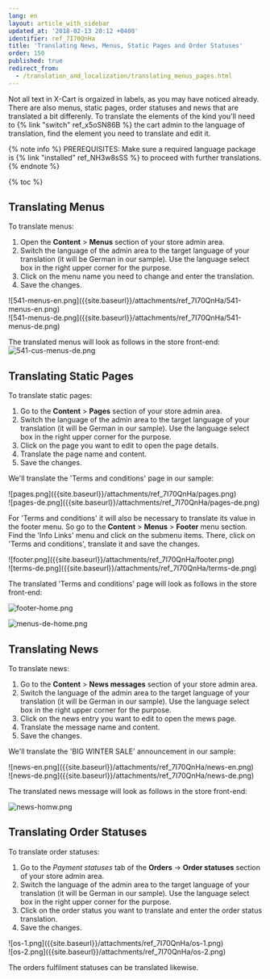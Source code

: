 ```yaml
---
lang: en
layout: article_with_sidebar
updated_at: '2018-02-13 20:12 +0400'
identifier: ref_7I70QnHa
title: 'Translating News, Menus, Static Pages and Order Statuses'
order: 150
published: true
redirect_from:
  - /translation_and_localization/translating_menus_pages.html
---
```

Not all text in X-Cart is orgaized in labels, as you may have noticed already.  There are also menus, static pages, order statuses and news that are translated a bit differenly. To translate the elements of the kind you'll need to {% link "switch" ref_x5oSN86B %} the cart admin to the language of translation, find the element you need to translate and edit it. 

{% note info %}
PREREQUISITES: Make sure a required language package is {% link "installed" ref_NH3w8sSS %} to proceed with further translations.
{% endnote %}

{% toc %}

## Translating Menus

To translate menus:
1. Open the **Content** > **Menus** section of your store admin area. 
2. Switch the language of the admin area to the target language of your translation (it will be German in our sample). Use the language select box in the right upper corner for the purpose.
3. Click on the menu name you need to change and enter the translation. 
4. Save the changes.

<div class="ui stackable two column grid">
  <div class="column" markdown="span">![541-menus-en.png]({{site.baseurl}}/attachments/ref_7I70QnHa/541-menus-en.png)
</div>
  <div class="column" markdown="span">![541-menus-de.png]({{site.baseurl}}/attachments/ref_7I70QnHa/541-menus-de.png)
</div>
</div>

The translated menus will look as follows in the store front-end:
![541-cus-menus-de.png]({{site.baseurl}}/attachments/ref_7I70QnHa/541-cus-menus-de.png)

## Translating Static Pages

To translate static pages:
1. Go to the **Content** > **Pages** section of your store admin area.
2. Switch the language of the admin area to the target language of your translation (it will be German in our sample). Use the language select box in the right upper corner for the purpose.
3. Click on the page you want to edit to open the page details. 
4. Translate the page name and content. 
5. Save the changes. 

We'll translate the 'Terms and conditions' page in our sample:

<div class="ui stackable two column grid">
  <div class="column" markdown="span">![pages.png]({{site.baseurl}}/attachments/ref_7I70QnHa/pages.png)
</div>
  <div class="column" markdown="span">![pages-de.png]({{site.baseurl}}/attachments/ref_7I70QnHa/pages-de.png)</div>
</div>

For 'Terms and conditions' it will also be necessary to translate its value in the footer menu. So go to the **Content** > **Menus** > **Footer** menu section. Find the 'Info Links' menu and click on the submenu items. There, click on 'Terms and conditions', translate it and save the changes.

<div class="ui stackable two column grid">
  <div class="column" markdown="span">![footer.png]({{site.baseurl}}/attachments/ref_7I70QnHa/footer.png)
</div>
  <div class="column" markdown="span">![terms-de.png]({{site.baseurl}}/attachments/ref_7I70QnHa/terms-de.png)
</div>
</div>

The translated 'Terms and conditions' page will look as follows in the store front-end:

![footer-home.png]({{site.baseurl}}/attachments/ref_7I70QnHa/footer-home.png)

![menus-de-home.png]({{site.baseurl}}/attachments/ref_7I70QnHa/menus-de-home.png)

## Translating News

To translate news:
1. Go to the **Content** > **News messages** section of your store admin area.
2. Switch the language of the admin area to the target language of your translation (it will be German in our sample). Use the language select box in the right upper corner for the purpose. 
3. Click on the news entry you want to edit to open the mews page.
4. Translate the message name and content.
5. Save the changes. 

We'll translate the 'BIG WINTER SALE' announcement in our sample:

<div class="ui stackable two column grid">
  <div class="column" markdown="span">![news-en.png]({{site.baseurl}}/attachments/ref_7I70QnHa/news-en.png)
</div>
  <div class="column" markdown="span">![news-de.png]({{site.baseurl}}/attachments/ref_7I70QnHa/news-de.png)
</div>
</div>

The translated news message will look as follows in the store front-end:

![news-homw.png]({{site.baseurl}}/attachments/ref_7I70QnHa/news-homw.png)

## Translating Order Statuses

To translate order statuses:
1. Go to the _Payment statuses_ tab of the **Orders** -> **Order statuses** section of your store admin area.
2. Switch the language of the admin area to the target language of your translation (it will be German in our sample). Use the language select box in the right upper corner for the purpose.
3. Click on the order status you want to translate and enter the order status translation.
4. Save the changes.

<div class="ui stackable two column grid">
  <div class="column" markdown="span">![os-1.png]({{site.baseurl}}/attachments/ref_7I70QnHa/os-1.png)
</div>
  <div class="column" markdown="span">![os-2.png]({{site.baseurl}}/attachments/ref_7I70QnHa/os-2.png)
</div>
</div>

The orders fulfilment statuses can be translated likewise.
